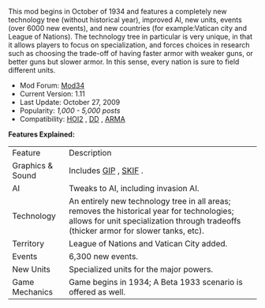 This mod begins in October of 1934 and features a completely new
technology tree (without historical year), improved AI, new units,
events (over 6000 new events), and new countries (for example:Vatican
city and League of Nations). The technology tree in particular is very
unique, in that it allows players to focus on specialization, and forces
choices in research such as choosing the trade-off of having faster
armor with weaker guns, or better guns but slower armor. In this sense,
every nation is sure to field different units.

-   Mod Forum:
    [Mod34](http://forum.paradoxplaza.com/forum/showthread.php?t=277121&page=1)
-   Current Version: 1.11
-   Last Update: October 27, 2009
-   Popularity: *1,000 - 5,000 posts*
-   Compatibility: [HOI2](/wiki/HOI2 "HOI2") , [DD](/wiki/DD "DD") ,
    [ARMA](/wiki/ARMA "ARMA")

**Features Explained:**

|                  |                                                                                                                                                                                     |
|------------------|-------------------------------------------------------------------------------------------------------------------------------------------------------------------------------------|
| Feature          | Description                                                                                                                                                                         |
| Graphics & Sound | Includes [GIP](/wiki/GIP "GIP") , [SKIF](/wiki/SKIF "SKIF") .                                                                                                                       |
| AI               | Tweaks to AI, including invasion AI.                                                                                                                                                |
| Technology       | An entirely new technology tree in all areas; removes the historical year for technologies; allows for unit specialization through tradeoffs (thicker armor for slower tanks, etc). |
| Territory        | League of Nations and Vatican City added.                                                                                                                                           |
| Events           | 6,300 new events.                                                                                                                                                                   |
| New Units        | Specialized units for the major powers.                                                                                                                                             |
| Game Mechanics   | Game begins in 1934; A Beta 1933 scenario is offered as well.                                                                                                                       |
